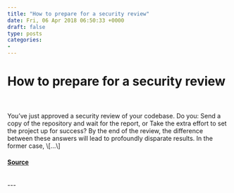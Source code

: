 ```yaml
---
title: "How to prepare for a security review"
date: Fri, 06 Apr 2018 06:50:33 +0000
draft: false
type: posts
categories: 
- 
---
```

# How to prepare for a security review

<br/>

<br/>
You’ve just approved a security review of your codebase. Do you: Send a copy of the repository and wait for the report, or Take the extra effort to set the project up for success? By the end of the review, the difference between these answers will lead to profoundly disparate results. In the former case, \[…\]

#### [Source](https://blog.trailofbits.com/2018/04/06/how-to-prepare-for-a-security-audit/)

<br/>
---
